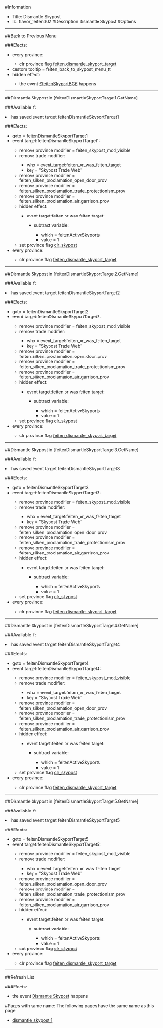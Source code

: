 #Information
 - Title: Dismantle Skypost
 - ID: flavor_feiten.102
#Description
Dismantle Skypost
#Options

___
##Back to Previous Menu

###Efects:<ul><li>every province:</li><ul><li>clr province flag [feiten_dismantle_skyport_target](../flags/feiten_dismantle_skyport_target.md)</li></ul><li>custom tooltip = feiten_back_to_skypost_menu_tt</li><li>hidden effect:</li><ul><li>the event [£feitenSkyportBG£](../events/psfeitenskyportbgps.md) happens</li></ul></ul>

___
##Dismantle Skypost in [feitenDismantleSkyportTarget1.GetName]

###Available if:
<li>has saved event target feitenDismantleSkyportTarget1</li>

###Efects:<ul><li>goto = feitenDismantleSkyportTarget1</li><li>event target:feitenDismantleSkyportTarget1:</li><ul><li>remove province modifier = feiten_skypost_mod_visible</li><li>remove trade modifier:</li><ul><li>who = event_target:feiten_or_was_feiten_target</li><li>key = "Skypost Trade Web"</li></ul><li>remove province modifier = feiten_silken_proclamation_open_door_prov</li><li>remove province modifier = feiten_silken_proclamation_trade_protectionism_prov</li><li>remove province modifier = feiten_silken_proclamation_air_garrison_prov</li><li>hidden effect:</li><ul><li>event target:feiten or was feiten target:</li><ul><li>subtract variable:</li><ul><li>which = feitenActiveSkyports</li><li>value = 1</li></ul></ul></ul><li>set province flag [clr_skypost](../flags/clr_skypost.md)</li></ul><li>every province:</li><ul><li>clr province flag [feiten_dismantle_skyport_target](../flags/feiten_dismantle_skyport_target.md)</li></ul></ul>

___
##Dismantle Skypost in [feitenDismantleSkyportTarget2.GetName]

###Available if:
<li>has saved event target feitenDismantleSkyportTarget2</li>

###Efects:<ul><li>goto = feitenDismantleSkyportTarget2</li><li>event target:feitenDismantleSkyportTarget2:</li><ul><li>remove province modifier = feiten_skypost_mod_visible</li><li>remove trade modifier:</li><ul><li>who = event_target:feiten_or_was_feiten_target</li><li>key = "Skypost Trade Web"</li></ul><li>remove province modifier = feiten_silken_proclamation_open_door_prov</li><li>remove province modifier = feiten_silken_proclamation_trade_protectionism_prov</li><li>remove province modifier = feiten_silken_proclamation_air_garrison_prov</li><li>hidden effect:</li><ul><li>event target:feiten or was feiten target:</li><ul><li>subtract variable:</li><ul><li>which = feitenActiveSkyports</li><li>value = 1</li></ul></ul></ul><li>set province flag [clr_skypost](../flags/clr_skypost.md)</li></ul><li>every province:</li><ul><li>clr province flag [feiten_dismantle_skyport_target](../flags/feiten_dismantle_skyport_target.md)</li></ul></ul>

___
##Dismantle Skypost in [feitenDismantleSkyportTarget3.GetName]

###Available if:
<li>has saved event target feitenDismantleSkyportTarget3</li>

###Efects:<ul><li>goto = feitenDismantleSkyportTarget3</li><li>event target:feitenDismantleSkyportTarget3:</li><ul><li>remove province modifier = feiten_skypost_mod_visible</li><li>remove trade modifier:</li><ul><li>who = event_target:feiten_or_was_feiten_target</li><li>key = "Skypost Trade Web"</li></ul><li>remove province modifier = feiten_silken_proclamation_open_door_prov</li><li>remove province modifier = feiten_silken_proclamation_trade_protectionism_prov</li><li>remove province modifier = feiten_silken_proclamation_air_garrison_prov</li><li>hidden effect:</li><ul><li>event target:feiten or was feiten target:</li><ul><li>subtract variable:</li><ul><li>which = feitenActiveSkyports</li><li>value = 1</li></ul></ul></ul><li>set province flag [clr_skypost](../flags/clr_skypost.md)</li></ul><li>every province:</li><ul><li>clr province flag [feiten_dismantle_skyport_target](../flags/feiten_dismantle_skyport_target.md)</li></ul></ul>

___
##Dismantle Skypost in [feitenDismantleSkyportTarget4.GetName]

###Available if:
<li>has saved event target feitenDismantleSkyportTarget4</li>

###Efects:<ul><li>goto = feitenDismantleSkyportTarget4</li><li>event target:feitenDismantleSkyportTarget4:</li><ul><li>remove province modifier = feiten_skypost_mod_visible</li><li>remove trade modifier:</li><ul><li>who = event_target:feiten_or_was_feiten_target</li><li>key = "Skypost Trade Web"</li></ul><li>remove province modifier = feiten_silken_proclamation_open_door_prov</li><li>remove province modifier = feiten_silken_proclamation_trade_protectionism_prov</li><li>remove province modifier = feiten_silken_proclamation_air_garrison_prov</li><li>hidden effect:</li><ul><li>event target:feiten or was feiten target:</li><ul><li>subtract variable:</li><ul><li>which = feitenActiveSkyports</li><li>value = 1</li></ul></ul></ul><li>set province flag [clr_skypost](../flags/clr_skypost.md)</li></ul><li>every province:</li><ul><li>clr province flag [feiten_dismantle_skyport_target](../flags/feiten_dismantle_skyport_target.md)</li></ul></ul>

___
##Dismantle Skypost in [feitenDismantleSkyportTarget5.GetName]

###Available if:
<li>has saved event target feitenDismantleSkyportTarget5</li>

###Efects:<ul><li>goto = feitenDismantleSkyportTarget5</li><li>event target:feitenDismantleSkyportTarget5:</li><ul><li>remove province modifier = feiten_skypost_mod_visible</li><li>remove trade modifier:</li><ul><li>who = event_target:feiten_or_was_feiten_target</li><li>key = "Skypost Trade Web"</li></ul><li>remove province modifier = feiten_silken_proclamation_open_door_prov</li><li>remove province modifier = feiten_silken_proclamation_trade_protectionism_prov</li><li>remove province modifier = feiten_silken_proclamation_air_garrison_prov</li><li>hidden effect:</li><ul><li>event target:feiten or was feiten target:</li><ul><li>subtract variable:</li><ul><li>which = feitenActiveSkyports</li><li>value = 1</li></ul></ul></ul><li>set province flag [clr_skypost](../flags/clr_skypost.md)</li></ul><li>every province:</li><ul><li>clr province flag [feiten_dismantle_skyport_target](../flags/feiten_dismantle_skyport_target.md)</li></ul></ul>

___
##Refresh List

###Efects:<ul><li>the event [Dismantle Skypost](../events/dismantle_skypost.md) happens</li></ul>


#Pages with same name:
The following pages have the same name as this page:
 - [dismantle_skypost_1](dismantle_skypost_1.md)
